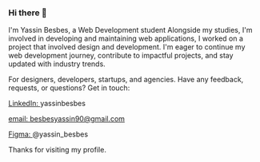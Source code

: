 ### Hi there 👋

I'm Yassin Besbes, a Web Development student Alongside my studies, I'm involved in developing and maintaining web applications, I worked on a project that involved design and development. I'm eager to continue my web development journey, contribute to impactful projects, and stay updated with industry trends.



For designers, developers, startups, and agencies.
Have any feedback, requests, or questions? Get in touch:


 [LinkedIn: ](https://www.linkedin.com/in/yassinbesbes/)yassinbesbes


 
 [email: ]()besbesyassin90@gmail.com


 
 [Figma: ]( https://www.figma.com/@yassin_besbes) @yassin_besbes

 
 




Thanks for visiting my profile.
